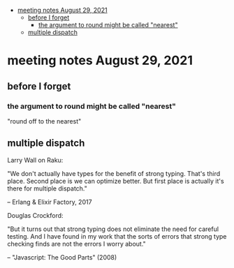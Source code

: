 - [meeting notes August 29, 2021](#org42e27e4)
  - [before I forget](#org42b17e3)
    - [the argument to round might be called "nearest"](#orgde458d4)
  - [multiple dispatch](#org5ecae27)


<a id="org42e27e4"></a>

# meeting notes August 29, 2021


<a id="org42b17e3"></a>

## before I forget


<a id="orgde458d4"></a>

### the argument to round might be called "nearest"

"round off to the nearest"


<a id="org5ecae27"></a>

## multiple dispatch

Larry Wall on Raku:

"We don't actually have types for the benefit of strong typing. That's third place. Second place is we can optimize better. But first place is actually it's there for multiple dispatch."

&#x2013; Erlang & Elixir Factory, 2017

Douglas Crockford:

"But it turns out that strong typing does not eliminate the need for careful testing. And I have found in my work that the sorts of errors that strong type checking finds are not the errors I worry about."

&#x2013; "Javascript: The Good Parts" (2008)
